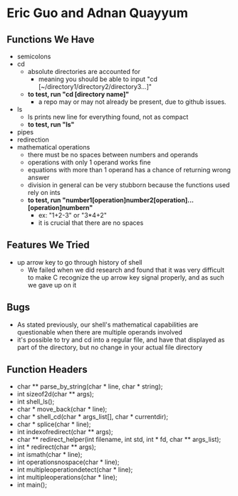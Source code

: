 # Eric Guo and Adnan Quayyum

## Functions We Have
- semicolons
- cd
  - absolute directories are accounted for
    - meaning you should be able to input "cd [~/directory1/directory2/directory3...]"
  - **to test, run "cd [directory name]"**
    - a repo may or may not already be present, due to github issues.
- ls
  - ls prints new line for everything found, not as compact
  - **to test, run "ls"**
- pipes
- redirection
- mathematical operations
  - there must be no spaces between numbers and operands
  - operations with only 1 operand works fine
  - equations with more than 1 operand has a chance of returning wrong answer
  - division in general can be very stubborn because the functions used rely on ints
  - **to test, run "number1[operation]number2[operation]...[operation]numbern"**
    - ex: "1+2-3" or "3*4+2"
    - it is crucial that there are no spaces

## Features We Tried
- up arrow key to go through history of shell
  - We failed when we did research and found that it was very difficult to make C recognize the up arrow key signal properly, and as such we gave up on it

## Bugs
- As stated previously, our shell's mathematical capabilities are questionable when there are multiple operands involved
- it's possible to try and cd into a regular file, and have that displayed as part of the directory, but no change in your actual file directory

## Function Headers
- char ** parse_by_string(char * line, char * string);
- int sizeof2d(char ** args);
- int shell_ls();
- char * move_back(char * line);
- char * shell_cd(char * args_list[], char * currentdir);
- char * splice(char * line);
- int indexofredirect(char ** args);
- char ** redirect_helper(int filename, int std, int * fd, char ** args_list);
- int * redirect(char ** args);
- int ismath(char * line);
- int operationsnospace(char * line);
- int multipleoperationdetect(char * line);
- int multipleoperations(char * line);
- int main(); 
